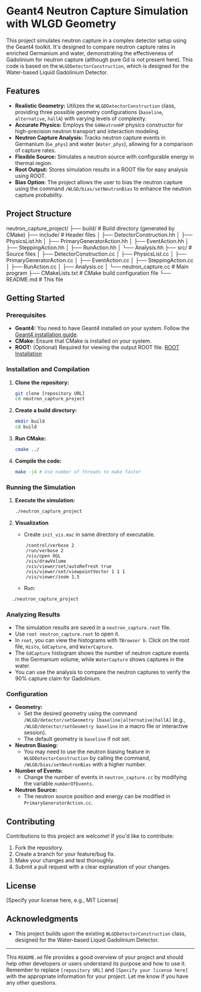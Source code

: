 # Geant4 Neutron Capture Simulation with WLGD Geometry

This project simulates neutron capture in a complex detector setup using the Geant4 toolkit. It's designed to compare neutron capture rates in enriched Germanium and water, demonstrating the effectiveness of Gadolinium for neutron capture (although pure Gd is not present here). This code is based on the `WLGDDetectorConstruction`, which is designed for the Water-based Liquid Gadolinium Detector.

## Features

*   **Realistic Geometry:** Utilizes the `WLGDDetectorConstruction` class, providing three possible geometry configurations (`baseline`, `alternative`, `hallA`) with varying levels of complexity.
*   **Accurate Physics:** Employs the `G4NeutronHP` physics constructor for high-precision neutron transport and interaction modeling.
*   **Neutron Capture Analysis:** Tracks neutron capture events in Germanium (`Ge_phys`) and water (`Water_phys`), allowing for a comparison of capture rates.
*   **Flexible Source:** Simulates a neutron source with configurable energy in thermal region.
*   **Root Output:** Stores simulation results in a ROOT file for easy analysis using ROOT.
*   **Bias Option**: The project allows the user to bias the neutron capture using the command `/WLGD/bias/setNeutronBias` to enhance the neutron capture probability.

## Project Structure

neutron_capture_project/
├── build/                      # Build directory (generated by CMake)
├── include/                    # Header files
│   ├── DetectorConstruction.hh
│   ├── PhysicsList.hh
│   ├── PrimaryGeneratorAction.hh
│   ├── EventAction.hh
│   ├── SteppingAction.hh
│   ├── RunAction.hh
│   └── Analysis.hh
├── src/                        # Source files
│   ├── DetectorConstruction.cc
│   ├── PhysicsList.cc
│   ├── PrimaryGeneratorAction.cc
│   ├── EventAction.cc
│   ├── SteppingAction.cc
│   ├── RunAction.cc
│   ├── Analysis.cc
│   └── neutron_capture.cc    # Main program
├── CMakeLists.txt             # CMake build configuration file
└── README.md                 # This file

## Getting Started

### Prerequisites

*   **Geant4:** You need to have Geant4 installed on your system. Follow the [Geant4 installation guide](https://geant4.web.cern.ch/geant4/support/installation.shtml).
*   **CMake:** Ensure that CMake is installed on your system.
*   **ROOT:** (Optional) Required for viewing the output ROOT file. [ROOT Installation](https://root.cern/install/)

### Installation and Compilation

1.  **Clone the repository:**

    ```bash
    git clone [repository URL]
    cd neutron_capture_project
    ```
2.  **Create a build directory:**

    ```bash
    mkdir build
    cd build
    ```
3.  **Run CMake:**

    ```bash
    cmake ../
    ```
4.  **Compile the code:**

    ```bash
    make -j4 # Use number of threads to make faster
    ```

### Running the Simulation

1.  **Execute the simulation:**

    ```bash
    ./neutron_capture_project
    ```
2.  **Visualization**
    *  Create `init_vis.mac` in same directory of executable.
    ```
        /control/verbose 2
        /run/verbose 2
        /vis/open OGL
        /vis/drawVolume
        /vis/viewer/set/autoRefresh true
        /vis/viewer/set/viewpointVector 1 1 1
        /vis/viewer/zoom 1.5
    ```
    *   Run:
  ```bash
    ./neutron_capture_project
   ```

### Analyzing Results

*   The simulation results are saved in a `neutron_capture.root` file.
*   Use `root neutron_capture.root` to open it.
*   In `root`, you can view the histograms with `TBrowser b`. Click on the root file, `Histo`, `GdCapture`, and `WaterCapture`.
*   The `GdCapture` histogram shows the number of neutron capture events in the Germanium volume, while `WaterCapture` shows captures in the water.
*   You can use the analysis to compare the neutron captures to verify the 90% capture claim for Gadolinium.

### Configuration

*   **Geometry:**
    *   Set the desired geometry using the command `/WLGD/detector/setGeometry [baseline|alternative|hallA]` (e.g., `/WLGD/detector/setGeometry baseline` in a macro file or interactive session).
    *   The default geometry is `baseline` if not set.
*   **Neutron Biasing:**
     *   You may need to use the neutron biasing feature in `WLGDDetectorConstruction` by calling the command, `/WLGD/bias/setNeutronBias` with a higher number.
*   **Number of Events:**
    *   Change the number of events in `neutron_capture.cc` by modifying the variable `numberOfEvents`.
*   **Neutron Source:**
    *   The neutron source position and energy can be modified in `PrimaryGeneratorAction.cc`.

## Contributing

Contributions to this project are welcome! If you'd like to contribute:

1.  Fork the repository.
2.  Create a branch for your feature/bug fix.
3.  Make your changes and test thoroughly.
4.  Submit a pull request with a clear explanation of your changes.

## License

[Specify your license here, e.g., MIT License]

## Acknowledgments

*   This project builds upon the existing `WLGDDetectorConstruction` class, designed for the Water-based Liquid Gadolinium Detector.

---

This `README.md` file provides a good overview of your project and should help other developers or users understand its purpose and how to use it. Remember to replace `[repository URL]` and `[Specify your license here]` with the appropriate information for your project. Let me know if you have any other questions.
